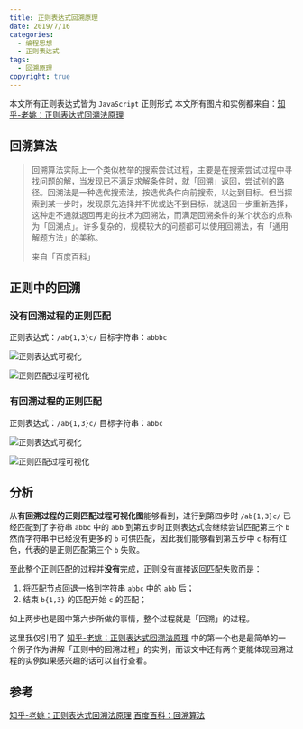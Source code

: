 ```yaml
---
title: 正则表达式回溯原理
date: 2019/7/16
categories:
  - 编程思想
  - 正则表达式
tags:
  - 回溯原理
copyright: true
---
```


本文所有正则表达式皆为 `JavaScript` 正则形式
本文所有图片和实例都来自：[知乎-老姚：正则表达式回溯法原理][3]

## 回溯算法

> 回溯算法实际上一个类似枚举的搜索尝试过程，主要是在搜索尝试过程中寻找问题的解，当发现已不满足求解条件时，就「回溯」返回，尝试别的路径。回溯法是一种选优搜索法，按选优条件向前搜索，以达到目标。但当探索到某一步时，发现原先选择并不优或达不到目标，就退回一步重新选择，这种走不通就退回再走的技术为回溯法，而满足回溯条件的某个状态的点称为「回溯点」。许多复杂的，规模较大的问题都可以使用回溯法，有「通用解题方法」的美称。
> 
> 来自「百度百科」

## 正则中的回溯

### 没有回溯过程的正则匹配

正则表达式：`/ab{1,3}c/`
目标字符串：`abbbc`

![正则表达式可视化][1]

![正则匹配过程可视化][2]

### 有回溯过程的正则匹配

正则表达式：`/ab{1,3}c/`
目标字符串：`abbc`

![正则表达式可视化][1]

![正则匹配过程可视化][5]

## 分析

从**有回溯过程的正则匹配过程可视化图**能够看到，进行到第四步时 `/ab{1,3}c/` 已经匹配到了字符串 `abbc` 中的 `abb` 到第五步时正则表达式会继续尝试匹配第三个 `b` 然而字符串中已经没有更多的 `b` 可供匹配，因此我们能够看到第五步中 `c` 标有红色，代表的是正则匹配第三个 `b` 失败。

至此整个正则匹配的过程并**没有**完成，正则没有直接返回匹配失败而是：

1. 将匹配节点回退一格到字符串 `abbc` 中的 `abb` 后；
2. 结束 `b{1,3}` 的匹配开始 `c` 的匹配；

如上两步也是图中第六步所做的事情，整个过程就是「回溯」的过程。

这里我仅引用了 [知乎-老姚：正则表达式回溯法原理][3] 中的第一个也是最简单的一个例子作为讲解「正则中的回溯过程」的实例，而该文中还有两个更能体现回溯过程的实例如果感兴趣的话可以自行查看。

## 参考

[知乎-老姚：正则表达式回溯法原理][3]
[百度百科：回溯算法][4]

[1]: https://img.blanc.site//wiki/img/20190716092156.png
[2]: https://img.blanc.site//wiki/img/20190716092150.png
[3]: https://zhuanlan.zhihu.com/p/27417442
[4]: https://baike.baidu.com/item/%E5%9B%9E%E6%BA%AF%E7%AE%97%E6%B3%95
[5]: https://img.blanc.site//wiki/img/20190716092715.png
